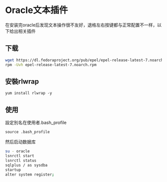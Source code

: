 

# Oracle文本插件

在安装完oracle后发现文本操作很不友好，退格左右按键都与正常配置不一样，以下给出相关插件

## 下载

```bash
wget https://dl.fedoraproject.org/pub/epel/epel-release-latest-7.noarch.rpm
rpm -Uvh epel-release-latest-7.noarch.rpm
```
## 安裝rlwrap

```
yum install rlwrap -y
```

## 使用
設定別名在使用者.bash_profile
```
source .bash_profile
```

然后启动数据库

```bash
su - oracle
lsnrctl start
lsnrctl status
sqlplus / as sysdba
startup
alter system register;
```

